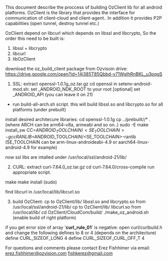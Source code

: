 This document describe the proccess of building OzClient lib for all android platforms.
OzClient is the library that provides the interface for communication of client-cloud and client-agent..
In addition it provides P2P capabilities (open tunnel, destroy tunnel etc.)

OzClient depend on libcurl which depends on libssl and libcrypto,
So the order this need to be built is: 
1. libssl + libcrypto
2. libcurl
3. libOzClient 

download the oz_build_client package from Ozvisoin drive:
https://drive.google.com/open?id=14j385T85Qbbd-v71WgIhRnBKL_u3pqgS

1. SSL:
extract openssl-1.0.1g_oz.tar.gz
cd openssl
in setenv-android-mod.sh:
set _ANDROID_NDK_ROOT to your root
[optional] set _ANDROID_API (you can leave it on 21)

- run build-all-arch.sh script.
this will build libssl.so and libcrypto.so for all platforms (under prebuilt)

install desired architecure libraries:
cd openssl-1.0.1g
cp ../prebuilt/<ARCH>/* . (where ARCH can be arm64-v8a, armeabi and so on..)
sudo -E make install_sw CC=$ANDROID_TOOLCHAIN/<SE_TOOLCHAIN>-gcc RANLIB=$ANDROID_TOOLCHAIN/<SE_TOOLCHAIN>-ranlib
(SE_TOOLCHAIN can be arm-linux-androideabi-4.9 or aarch64-linux-android-4.9 for example)

now ssl libs are intalled under /usr/local/ssl/android-21/lib/

2. CURL:
extract curl-7.64.0_oz.tar.gz
cd curl-7.64.0/cross-compile
run appropriate script.

make
make install (sudo)

find libcurl in /usr/local/lib/libcurl.so  


3. build OzClient:
cp to OzClient/lib/<architecture> libssl.so and libcrypto.so from /usr/local/ssl/android-21/lib/
cp to OzClient/lib/<architecture> libcurl.so from /usr/local/lib/
cd OzClient/CloudCom/build/
./make_oz_android.sh (enable build of right platform)


if you get error size of array '__curl_rule_01__' is negative:
open curl/curlbuild.h and change the following defines to 8 or 4 (depends on the architecture)
define CURL_SIZEOF_LONG 4
define CURL_SIZEOF_CURL_OFF_T 4


For questions and comments please contact Erez Fishhimer via email:
erez.fishhimer@ozvision.com
fishkerez@gmail.com



